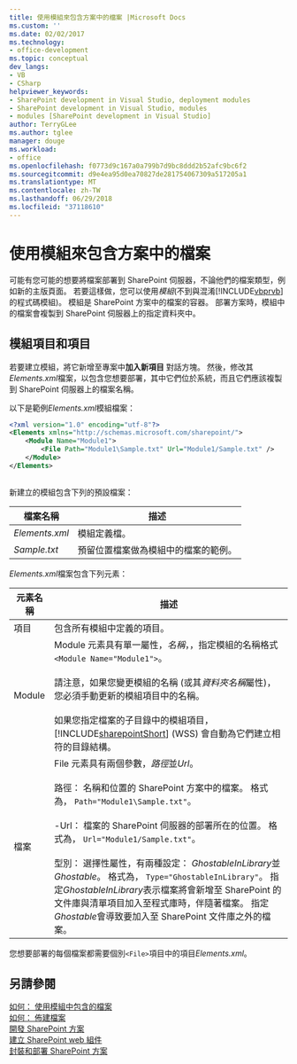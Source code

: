 ```yaml
---
title: 使用模組來包含方案中的檔案 |Microsoft Docs
ms.custom: ''
ms.date: 02/02/2017
ms.technology:
- office-development
ms.topic: conceptual
dev_langs:
- VB
- CSharp
helpviewer_keywords:
- SharePoint development in Visual Studio, deployment modules
- SharePoint development in Visual Studio, modules
- modules [SharePoint development in Visual Studio]
author: TerryGLee
ms.author: tglee
manager: douge
ms.workload:
- office
ms.openlocfilehash: f0773d9c167a0a799b7d9bc8ddd2b52afc9bc6f2
ms.sourcegitcommit: d9e4ea95d0ea70827de281754067309a517205a1
ms.translationtype: MT
ms.contentlocale: zh-TW
ms.lasthandoff: 06/29/2018
ms.locfileid: "37118610"
---
```

# <a name="use-modules-to-include-files-in-the-solution"></a>使用模組來包含方案中的檔案
  可能有您可能的想要將檔案部署到 SharePoint 伺服器，不論他們的檔案類型，例如新的主版頁面。 若要這樣做，您可以使用*模組*(不到與混淆[!INCLUDE[vbprvb](../sharepoint/includes/vbprvb-md.md)]的程式碼模組)。 模組是 SharePoint 方案中的檔案的容器。 部署方案時，模組中的檔案會複製到 SharePoint 伺服器上的指定資料夾中。  
  
## <a name="module-items-and-elements"></a>模組項目和項目
 若要建立模組，將它新增至專案中**加入新項目** 對話方塊。 然後，修改其*Elements.xml*檔案，以包含您想要部署，其中它們位於系統，而且它們應該複製到 SharePoint 伺服器上的檔案名稱。  
  
 以下是範例*Elements.xml*模組檔案：  
  
```xml  
<?xml version="1.0" encoding="utf-8"?>  
<Elements xmlns="http://schemas.microsoft.com/sharepoint/">  
    <Module Name="Module1">  
        <File Path="Module1\Sample.txt" Url="Module1/Sample.txt" />  
    </Module>  
</Elements>  
  
```  
  
 新建立的模組包含下列的預設檔案：  
  
|檔案名稱|描述|  
|---------------|-----------------|  
|*Elements.xml*|模組定義檔。|  
|*Sample.txt*|預留位置檔案做為模組中的檔案的範例。|  
  
 *Elements.xml*檔案包含下列元素：  
  
|元素名稱|描述|  
|------------------|-----------------|  
|項目|包含所有模組中定義的項目。|  
|Module|Module 元素具有單一屬性，*名稱*，，指定模組的名稱格式`<Module Name="Module1">`。<br /><br /> 請注意，如果您變更模組的名稱 (或其*資料夾名稱*屬性)，您必須手動更新的模組項目中的名稱。<br /><br /> 如果您指定檔案的子目錄中的模組項目， [!INCLUDE[sharepointShort](../sharepoint/includes/sharepointshort-md.md)] (WSS) 會自動為它們建立相符的目錄結構。|  
|檔案|File 元素具有兩個參數，*路徑*並*Url*。<br /><br /> 路徑： 名稱和位置的 SharePoint 方案中的檔案。 格式為， `Path="Module1\Sample.txt"`。<br /><br /> -Url： 檔案的 SharePoint 伺服器的部署所在的位置。 格式為， `Url="Module1/Sample.txt"`。<br /><br /> 型別： 選擇性屬性，有兩種設定： *GhostableInLibrary*並*Ghostable*。 格式為， `Type="GhostableInLibrary"`。 指定*GhostableInLibrary*表示檔案將會新增至 SharePoint 的文件庫與清單項目加入至程式庫時，伴隨著檔案。 指定*Ghostable*會導致要加入至 SharePoint 文件庫之外的檔案。|  
  
 您想要部署的每個檔案都需要個別`<File>`項目中的項目*Elements.xml*。  
  
## <a name="see-also"></a>另請參閱
 [如何： 使用模組中包含的檔案](../sharepoint/how-to-include-files-by-using-a-module.md)   
 [如何： 佈建檔案](http://go.microsoft.com/fwlink/?LinkID=144271)   
 [開發 SharePoint 方案](../sharepoint/developing-sharepoint-solutions.md)   
 [建立 SharePoint web 組件](../sharepoint/creating-web-parts-for-sharepoint.md)   
 [封裝和部署 SharePoint 方案](../sharepoint/packaging-and-deploying-sharepoint-solutions.md)  
  
